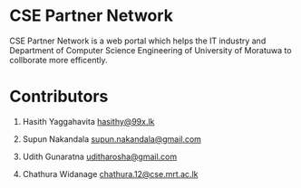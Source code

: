 CSE Partner Network
===================

CSE Partner Network is a web portal which helps the IT industry and Department of Computer Science Engineering of University of Moratuwa to collborate more efficently.


Contributors
============

1) Hasith Yaggahavita
   hasithy@99x.lk
   
2) Supun Nakandala
   supun.nakandala@gmail.com
   
3) Udith Gunaratna
   uditharosha@gmail.com
   
4) Chathura Widanage
   chathura.12@cse.mrt.ac.lk
